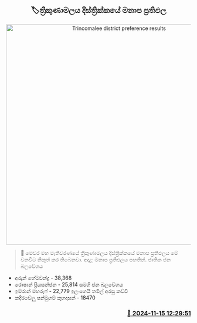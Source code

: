<p align='center'><b><h2 align='center' title='Trincomalee district preference results'>🏷ත්‍රිකුණාමලය දිස්ත්‍රික්කයේ මනාප ප්‍රතිඵල</h2></b></p>
<p align='center'><img src='https://helakuru.sgp1.cdn.digitaloceanspaces.com/esana/images/lib/manapa-results.jpg' width='600' alt='Trincomalee district preference results'></p>

>📝 මෙවර මහ මැතිවරණයේ ත්‍රිකුණාමලය දිස්ත්‍රික්කයේ මනාප ප්‍රතිඵලය මේ වනවිට නිකුත් කර තිබෙනවා.
අදාළ මනාප ප්‍රතිඵලය පහතින්.
ජාතික ජන බලවේගය
* අරුන් හේමචන්ද්‍ර - 38,368
* රොෂාන් ප්‍රියසන්ජන - 25,814
සමගි ජන බලවේගය
* ඉම්රාන් මහරුෆ් - 22,779
ඉලංගෙයි තමිල් අරසු කච්චි
* කදිරවේලු ෂන්මුගම් කුහදාසන් - 18470


<h3 align='right'><a href='https://www.helakuru.lk/esana/p/105092/'>📅 2024-11-15 12:29:51</a></h3>
